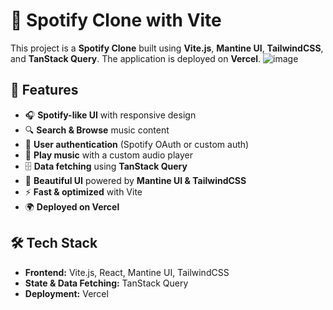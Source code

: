 # 🎵 Spotify Clone with Vite

This project is a **Spotify Clone** built using **Vite.js**, **Mantine UI**, **TailwindCSS**, and **TanStack Query**. The application is deployed on **Vercel**.
![image](https://github.com/user-attachments/assets/2bc0edb8-d007-4255-a440-3182062c78d8)


## 🚀 Features

- 🎧 **Spotify-like UI** with responsive design  
- 🔍 **Search & Browse** music content  
- 📌 **User authentication** (Spotify OAuth or custom auth)  
- 🎵 **Play music** with a custom audio player  
- 🗄 **Data fetching** using **TanStack Query**  
- 🎨 **Beautiful UI** powered by **Mantine UI & TailwindCSS**  
- ⚡ **Fast & optimized** with Vite  
- 🌍 **Deployed on Vercel**  

## 🛠 Tech Stack

- **Frontend:** Vite.js, React, Mantine UI, TailwindCSS  
- **State & Data Fetching:** TanStack Query  
- **Deployment:** Vercel  
